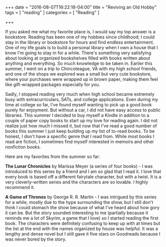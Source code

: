 +++
date = "2016-08-07T16:22:18-04:00"
title = "Reviving an Old Hobby"
tags = [ "reading" ]
categories = [ "Reading" ]

+++

If you asked me what my favorite place is, I would say my top answer is a bookstore. Reading has been one of my hobbies since childhood; I could stay in the library or bookstore for hours and find endless entertainment. One of my life goals is to build a personal library when I own a house that I know I'm going to stay in for a while. There's something very satisfying about looking at organized bookshelves filled with books written about anything and everything. So much knowledge to be taken in. Earlier this summer, I went on a trip to Chincoteague, VA with my high school friends, and one of the shops we explored was a small but very cute bookstore, where your purchases were wrapped up in brown paper, making them feel like gift-wrapped packages especially for you. 


Sadly, I stopped reading very much when high school became extremely busy with extracurriculars, SATs, and college applications. Even during my time at college so far, I've found myself wanting to pick up a good book purely for enjoyment. But without a car, I did not have easy access to public libraries. This summer I decided to buy myself a Kindle in addition to a couple of paper copy books to start up my love for reading again. I did not realize just how much I missed it, but now that I've read a good number of books this summer I just keep building up my list of to-read books. To be honest, I don't have a specific genre that I read from. While most books I read are fiction, I sometimes find myself interested in memoirs and other nonfiction books. 

Here are my favorites from the summer so far: 

**The Lunar Chronicles** by Marissa Meyer (a series of four books) - I was introduced to this series by a friend and I am so glad that I read it. I love that every book is based off a different fairytale character, but with a twist. It is a very cleverly-written series and the characters are so lovable. I highly recommend it.

**A Game of Thrones** by George R. R. Martin - I was intrigued by this series for a while, mostly due to the hype surrounding the show, but I still don't think I could stomach the show because of what I've heard about how gory it can be. But the story sounded interesting to me (partially because it reminds me a lot of Skyrim, a game that I love) so I started reading the first book. The characters were definitely confusing to keep up with at times but the list at the end with the names organized by house was helpful. It was a lengthy and dense novel but I still gave it five stars on Goodreads because I was never bored by the story. 

